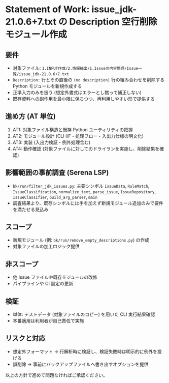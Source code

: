 # Statement of Work: issue_jdk-21.0.6+7.txt の Description 空行削除モジュール作成

## 要件
- 対象ファイル: `1.INPUT作成/2.情報抽出/1.Issueの内容整理/Issue一覧/issue_jdk-21.0.6+7.txt`
- `Description:` 行とその直後の `(no description)` 行の組み合わせを削除する Python モジュールを新規作成する
- 正準入力のみを扱う (想定外書式はエラーとし黙って補正しない)
- 既存資料への副作用を最小限に保ちつつ、再利用しやすい形で提供する

## 進め方 (AT 単位)
1. AT1: 対象ファイル構造と既存 Python ユーティリティの把握
2. AT2: モジュール設計 (CLI I/F・処理フロー・入出力仕様の明文化)
3. AT3: 実装 (入出力検証・例外処理含む)
4. AT4: 動作確認 (対象ファイルに対してのドライランを実施し、削除結果を確認)

## 影響範囲の事前調査 (Serena LSP)
- `bk/run/filter_jdk_issues.py`: 主要シンボル `IssueData`, `RuleMatch`, `IssueClassification`, `normalize_text`, `parse_issue`, `IssueRepository`, `IssueClassifier`, `build_arg_parser`, `main`
- 調査結果より、既存シンボルには手を加えず新規モジュール追加のみで要件を満たせる見込み

## スコープ
- 新規モジュール (例: `bk/run/remove_empty_descriptions.py`) の作成
- 対象ファイルの加工ロジック提供

## 非スコープ
- 他 Issue ファイルや既存モジュールの改修
- パイプラインや CI 設定の更新

## 検証
- 単体: テストデータ (対象ファイルのコピー) を用いた CLI 実行結果確認
- 本番適用は利用者が自己責任で実施

## リスクと対応
- 想定外フォーマット -> 行解析時に検証し、検証失敗時は明示的に例外を投げる
- 誤削除 -> 事前にバックアップファイルへ書き出すオプションを提供

以上の方針で進めて問題なければご承認ください。
